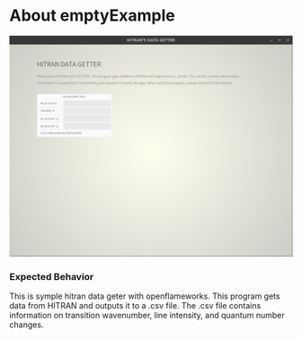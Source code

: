 # About emptyExample

![Screenshot of this](example.png)


### Expected Behavior

This is symple hitran data geter with openflameworks. This program gets data from HITRAN and outputs it to a .csv file. The .csv file contains information on transition wavenumber, line intensity, and quantum number changes.

